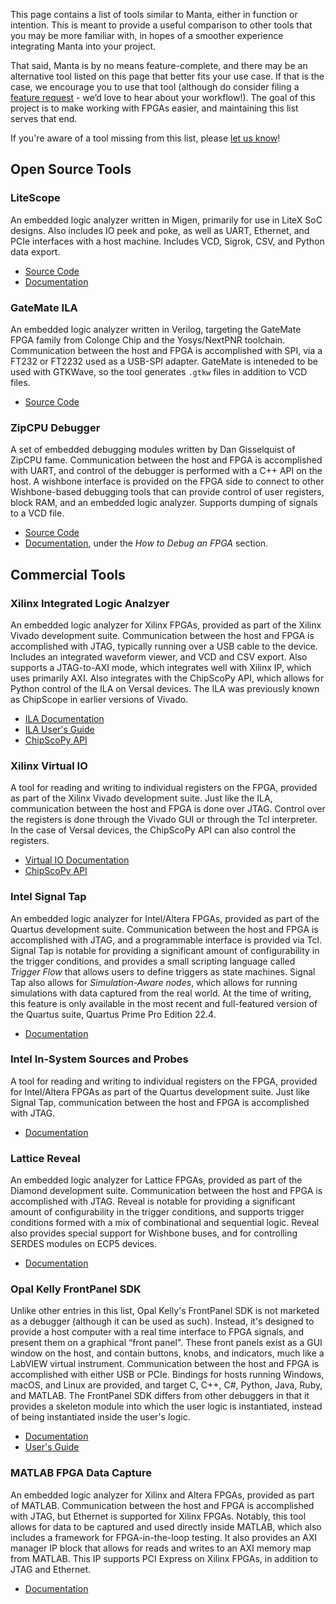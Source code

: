 This page contains a list of tools similar to Manta, either in function or intention. This is meant to provide a useful comparison to other tools that you may be more familiar with, in hopes of a smoother experience integrating Manta into your project.

That said, Manta is by no means feature-complete, and there may be an alternative tool listed on this page that better fits your use case. If that is the case, we encourage you to use that tool (although do consider filing a [feature request](https://github.com/fischermoseley/manta/issues/new) - we’d love to hear about your workflow!). The goal of this project is to make working with FPGAs easier, and maintaining this list serves that end.

If you're aware of a tool missing from this list, please [let us know](https://github.com/fischermoseley/manta/issues/new)!

## Open Source Tools

### LiteScope

An embedded logic analyzer written in Migen, primarily for use in LiteX SoC designs. Also includes IO peek and poke, as well as UART, Ethernet, and PCIe interfaces with a host machine. Includes VCD, Sigrok, CSV, and Python data export.

- [Source Code](https://github.com/enjoy-digital/litescope)
- [Documentation](https://github.com/enjoy-digital/litex/wiki/Use-LiteScope-To-Debug-A-SoC)

### GateMate ILA

An embedded logic analyzer written in Verilog, targeting the GateMate FPGA family from Colonge Chip and the Yosys/NextPNR toolchain. Communication between the host and FPGA is accomplished with SPI, via a FT232 or FT2232 used as a USB-SPI adapter. GateMate is inteneded to be used with GTKWave, so the tool generates `.gtkw` files in addition to VCD files.

- [Source Code](https://github.com/colognechip/gatemate_ila)

### ZipCPU Debugger

A set of embedded debugging modules written by Dan Gisselquist of ZipCPU fame. Communication between the host and FPGA is accomplished with UART, and control of the debugger is performed with a C++ API on the host. A wishbone interface is provided on the FPGA side to connect to other Wishbone-based debugging tools that can provide control of user registers, block RAM, and an embedded logic analyzer. Supports dumping of signals to a VCD file.

- [Source Code](https://github.com/ZipCPU/dbgbus)
- [Documentation](https://zipcpu.com/topics.html), under the _How to Debug an FPGA_ section.

## Commercial Tools

### Xilinx Integrated Logic Analzyer

An embedded logic analyzer for Xilinx FPGAs, provided as part of the Xilinx Vivado development suite. Communication between the host and FPGA is accomplished with JTAG, typically running over a USB cable to the device. Includes an integrated waveform viewer, and VCD and CSV export. Also supports a JTAG-to-AXI mode, which integrates well with Xilinx IP, which uses primarily AXI. Also integrates with the ChipScoPy API, which allows for Python control of the ILA on Versal devices. The ILA was previously known as ChipScope in earlier versions of Vivado.

- [ILA Documentation](https://docs.xilinx.com/v/u/en-US/pg172-ila)
- [ILA User's Guide](https://docs.xilinx.com/r/en-US/ug936-vivado-tutorial-programming-debugging/Using-the-Vivado-Logic-Analyzer-to-Debug-Hardware)
- [ChipScoPy API](https://github.com/Xilinx/chipscopy)


### Xilinx Virtual IO

A tool for reading and writing to individual registers on the FPGA, provided as part of the Xilinx Vivado development suite. Just like the ILA, communication between the host and FPGA is done over JTAG. Control over the registers is done through the Vivado GUI or through the Tcl interpreter. In the case of Versal devices, the ChipScoPy API can also control the registers.

- [Virtual IO Documentation](https://docs.xilinx.com/v/u/en-US/pg159-vio)
- [ChipScoPy API](https://github.com/Xilinx/chipscopy)

### Intel Signal Tap

An embedded logic analyzer for Intel/Altera FPGAs, provided as part of the Quartus development suite. Communication between the host and FPGA is accomplished with JTAG, and a programmable interface is provided via Tcl. Signal Tap is notable for providing a significant amount of configurability in the trigger conditions, and provides a small scripting language called _Trigger Flow_ that allows users to define triggers as state machines. Signal Tap also allows for _Simulation-Aware nodes_, which allows for running simulations with data captured from the real world. At the time of writing, this feature is only available in the most recent and full-featured version of the Quartus suite, Quartus Prime Pro Edition 22.4.

- [Documentation](https://www.intel.com/content/www/us/en/docs/programmable/683552/18-1/design-debugging-with-the-logic-analyzer-69524.html)


### Intel In-System Sources and Probes

A tool for reading and writing to individual registers on the FPGA, provided for Intel/Altera FPGAs as part of the Quartus development suite. Just like Signal Tap, communication between the host and FPGA is accomplished with JTAG.

- [Documentation](https://www.intel.com/content/www/us/en/docs/programmable/683552/18-1/design-debugging-using-in-system-sources-45607.html)

### Lattice Reveal

An embedded logic analyzer for Lattice FPGAs, provided as part of the Diamond development suite. Communication between the host and FPGA is accomplished with JTAG. Reveal is notable for providing a significant amount of configurability in the trigger conditions, and supports trigger conditions formed with a mix of combinational and sequential logic. Reveal also provides special support for Wishbone buses, and for controlling SERDES modules on ECP5 devices.

- [Documentation](https://www.latticesemi.com/~/media/328D471BF2C74EB1907832FAA6FB344B.ashx)

### Opal Kelly FrontPanel SDK

Unlike other entries in this list, Opal Kelly's FrontPanel SDK is not marketed as a debugger (although it can be used as such). Instead, it's designed to provide a host computer with a real time interface to FPGA signals, and present them on a graphical “front panel". These front panels exist as a GUI window on the host, and contain buttons, knobs, and indicators, much like a LabVIEW virtual instrument. Communication between the host and FPGA is accomplished with either USB or PCIe. Bindings for hosts running Windows, macOS, and Linux are provided, and target C, C++, C#, Python, Java, Ruby, and MATLAB. The FrontPanel SDK differs from other debuggers in that it provides a skeleton module into which the user logic is instantiated, instead of being instantiated inside the user's logic.

- [Documentation](https://docs.opalkelly.com/fpsdk/)
- [User's Guide](https://assets00.opalkelly.com/library/FrontPanel-UM.pdf)


### MATLAB FPGA Data Capture

An embedded logic analyzer for Xilinx and Altera FPGAs, provided as part of MATLAB. Communication between the host and FPGA is accomplished with JTAG, but Ethernet is supported for Xilinx FPGAs. Notably, this tool allows for data to be captured and used directly inside MATLAB, which also includes a framework for FPGA-in-the-loop testing. It also provides an AXI manager IP block that allows for reads and writes to an AXI memory map from MATLAB. This IP supports PCI Express on Xilinx FPGAs, in addition to JTAG and Ethernet.

- [Documentation](https://www.mathworks.com/help/hdlverifier/fpga-data-capture-xilinx.html)
